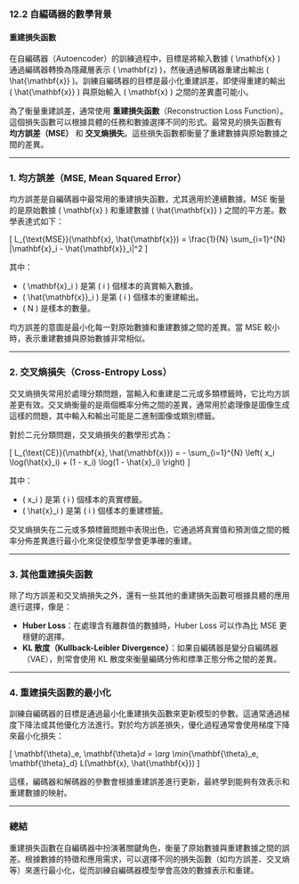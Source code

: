 ### **12.2 自編碼器的數學背景**
#### **重建損失函數**

在自編碼器（Autoencoder）的訓練過程中，目標是將輸入數據 \( \mathbf{x} \) 通過編碼器轉換為隱藏層表示 \( \mathbf{z} \)，然後通過解碼器重建出輸出 \( \hat{\mathbf{x}} \)。訓練自編碼器的目標是最小化重建誤差，即使得重建的輸出 \( \hat{\mathbf{x}} \) 與原始輸入 \( \mathbf{x} \) 之間的差異盡可能小。

為了衡量重建誤差，通常使用 **重建損失函數**（Reconstruction Loss Function）。這個損失函數可以根據具體的任務和數據選擇不同的形式。最常見的損失函數有 **均方誤差（MSE）** 和 **交叉熵損失**。這些損失函數都衡量了重建數據與原始數據之間的差異。

---

### **1. 均方誤差（MSE, Mean Squared Error）**

均方誤差是自編碼器中最常用的重建損失函數，尤其適用於連續數據。MSE 衡量的是原始數據 \( \mathbf{x} \) 和重建數據 \( \hat{\mathbf{x}} \) 之間的平方差。數學表達式如下：

\[
L_{\text{MSE}}(\mathbf{x}, \hat{\mathbf{x}}) = \frac{1}{N} \sum_{i=1}^{N} \|\mathbf{x}_i - \hat{\mathbf{x}}_i\|^2
\]

其中：
- \( \mathbf{x}_i \) 是第 \( i \) 個樣本的真實輸入數據。
- \( \hat{\mathbf{x}}_i \) 是第 \( i \) 個樣本的重建輸出。
- \( N \) 是樣本的數量。

均方誤差的意圖是最小化每一對原始數據和重建數據之間的差異。當 MSE 較小時，表示重建數據與原始數據非常相似。

---

### **2. 交叉熵損失（Cross-Entropy Loss）**

交叉熵損失常用於處理分類問題，當輸入和重建是二元或多類標籤時，它比均方誤差更有效。交叉熵衡量的是兩個概率分佈之間的差異，通常用於處理像是圖像生成這樣的問題，其中輸入和輸出可能是二進制圖像或類別標籤。

對於二元分類問題，交叉熵損失的數學形式為：

\[
L_{\text{CE}}(\mathbf{x}, \hat{\mathbf{x}}) = - \sum_{i=1}^{N} \left( x_i \log(\hat{x}_i) + (1 - x_i) \log(1 - \hat{x}_i) \right)
\]

其中：
- \( x_i \) 是第 \( i \) 個樣本的真實標籤。
- \( \hat{x}_i \) 是第 \( i \) 個樣本的重建標籤。

交叉熵損失在二元或多類標籤問題中表現出色，它通過將真實值和預測值之間的概率分佈差異進行最小化來促使模型學會更準確的重建。

---

### **3. 其他重建損失函數**

除了均方誤差和交叉熵損失之外，還有一些其他的重建損失函數可根據具體的應用進行選擇，像是：
- **Huber Loss**：在處理含有離群值的數據時，Huber Loss 可以作為比 MSE 更穩健的選擇。
- **KL 散度（Kullback-Leibler Divergence）**：如果自編碼器是變分自編碼器（VAE），則常會使用 KL 散度來衡量編碼分佈和標準正態分佈之間的差異。

---

### **4. 重建損失函數的最小化**

訓練自編碼器的目標是通過最小化重建損失函數來更新模型的參數。這通常通過梯度下降法或其他優化方法進行。對於均方誤差損失，優化過程通常會使用梯度下降來最小化損失：

\[
\mathbf{\theta}_e, \mathbf{\theta}_d = \arg \min_{\mathbf{\theta}_e, \mathbf{\theta}_d} L(\mathbf{x}, \hat{\mathbf{x}})
\]

這樣，編碼器和解碼器的參數會根據重建誤差進行更新，最終學到能夠有效表示和重建數據的映射。

---

### **總結**

重建損失函數在自編碼器中扮演著關鍵角色，衡量了原始數據與重建數據之間的誤差。根據數據的特徵和應用需求，可以選擇不同的損失函數（如均方誤差、交叉熵等）來進行最小化，從而訓練自編碼器模型學會高效的數據表示和重建。